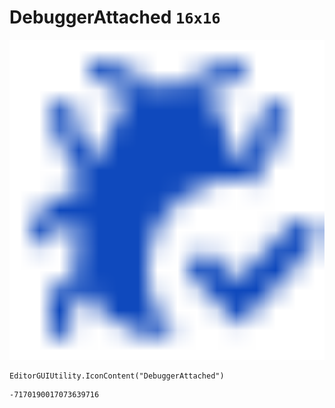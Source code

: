 # DebuggerAttached `16x16`
<img src="/img/DebuggerAttached.png" width=512 height=512>

``` CSharp
EditorGUIUtility.IconContent("DebuggerAttached")
```
```
-7170190017073639716
```
